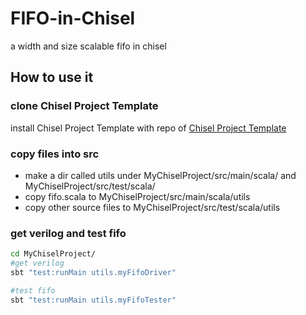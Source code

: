 FIFO-in-Chisel
=======================
a width and size scalable fifo in chisel

## How to use it

### clone Chisel Project Template
install Chisel Project Template with repo of [Chisel Project Template](https://github.com/ucb-bar/chisel-template.git) 

### copy files into src
* make a dir called utils under MyChiselProject/src/main/scala/ and MyChiselProject/src/test/scala/
* copy fifo.scala to MyChiselProject/src/main/scala/utils
* copy other source files to MyChiselProject/src/test/scala/utils

### get verilog and test fifo
```sh
cd MyChiselProject/
#get verilog
sbt "test:runMain utils.myFifoDriver"

#test fifo
sbt "test:runMain utils.myFifoTester"
```
